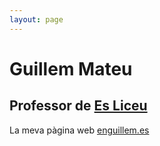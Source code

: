 ```yaml
---
layout: page
---
```


# Guillem Mateu
## Professor de [Es Liceu](http://esliceu.cat)

La meva pàgina web [enguillem.es](https://enguillem.es)